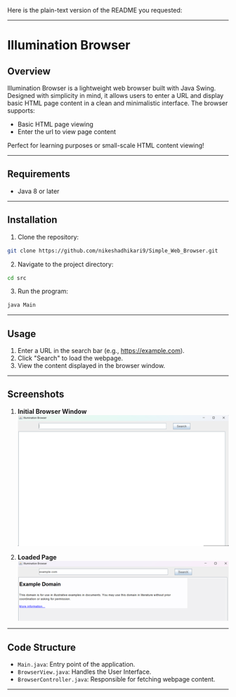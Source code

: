 Here is the plain-text version of the README you requested:

---

# Illumination Browser

## Overview

Illumination Browser is a lightweight web browser built with Java Swing. Designed with simplicity in mind, it allows users to enter a URL and display basic HTML page content in a clean and minimalistic interface. The browser supports:

- Basic HTML page viewing
- Enter the url to view page content 

Perfect for learning purposes or small-scale HTML content viewing!

---

## Requirements

- Java 8 or later

---

## Installation

1. Clone the repository:

```bash
git clone https://github.com/nikeshadhikari9/Simple_Web_Browser.git
```

2. Navigate to the project directory:

```bash
cd src
```

3. Run the program:

```bash
java Main
```

---

## Usage

1. Enter a URL in the search bar (e.g., https://example.com).
2. Click "Search" to load the webpage.
3. View the content displayed in the browser window.

---

## Screenshots

1. **Initial Browser Window**
   ![Screenshot1](images/screenshot1.png)


2. **Loaded Page**
  ![Screenshot2](images/screenshot2.png)

---

## Code Structure

- `Main.java`: Entry point of the application.
- `BrowserView.java`: Handles the User Interface.
- `BrowserController.java`: Responsible for fetching webpage content.

---
